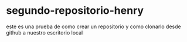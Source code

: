 # segundo-repositorio-henry
este es una prueba de como crear un repositorio y como clonarlo desde github a nuestro escritorio local 
